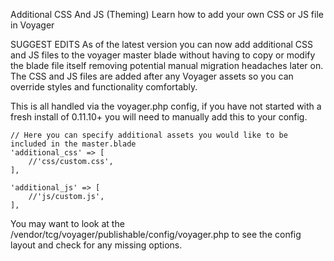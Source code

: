 

Additional CSS And JS (Theming)
Learn how to add your own CSS or JS file in Voyager

SUGGEST EDITS
As of the latest version you can now add additional CSS and JS files to the voyager master blade without having to copy or modify the blade file itself removing potential manual migration headaches later on.
The CSS and JS files are added after any Voyager assets so you can override styles and functionality comfortably.

This is all handled via the voyager.php config, if you have not started with a fresh install of 0.11.10+ you will need to manually add this to your config.

    // Here you can specify additional assets you would like to be included in the master.blade
    'additional_css' => [
        //'css/custom.css',
    ],

    'additional_js' => [
        //'js/custom.js',
    ],
You may want to look at the /vendor/tcg/voyager/publishable/config/voyager.php to see the config layout and check for any missing options.

